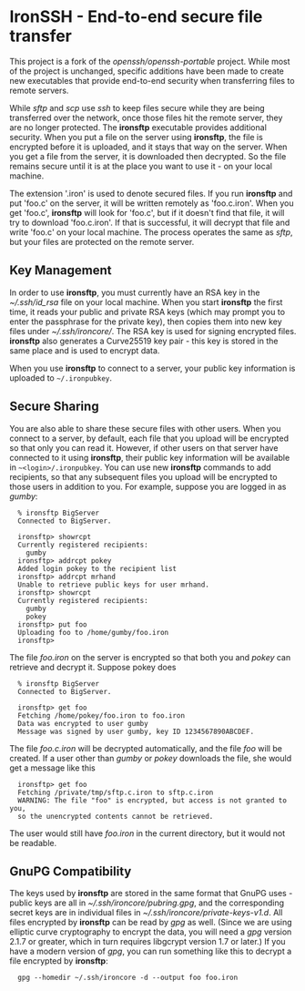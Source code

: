 # IronSSH - End-to-end secure file transfer

This project is a fork of the *openssh/openssh-portable* project. While most of the project is unchanged, specific additions have been made to create new executables that provide end-to-end security when transferring files to remote servers.

While *sftp* and *scp* use *ssh* to keep files secure while they are being transferred over the network, once those files hit the remote server, they are no longer protected. The **ironsftp** executable provides additional security. When you put a file on the server using **ironsftp**, the file is encrypted before it is uploaded, and it stays that way on the server. When you get a file from the server, it is downloaded then decrypted. So the file remains secure until it is at the place you want to use it - on your local machine.

The extension '.iron' is used to denote secured files. If you run **ironsftp** and put 'foo.c' on the server, it will be written remotely as 'foo.c.iron'. When you get 'foo.c', **ironsftp** will look for 'foo.c', but if it doesn't find that file, it will try to download 'foo.c.iron'. If that is successful, it will decrypt that file and write 'foo.c' on your local machine. The process operates the same as *sftp*, but your files are protected on the remote server.

## Key Management

In order to use **ironsftp**, you must currently have an RSA key in the *~/.ssh/id_rsa* file on your local machine. When you start **ironsftp** the first time, it reads your public and private RSA keys (which may prompt you to enter the passphrase for the private key), then copies them into new key files under *~/.ssh/ironcore/*. The RSA key is used for signing encrypted files. **ironsftp** also generates a Curve25519 key pair - this key is stored in the same place and is used to encrypt data.

When you use **ironsftp** to connect to a server, your public key information is uploaded to `~/.ironpubkey`.

## Secure Sharing

You are also able to share these secure files with other users. When you connect to a server, by default, each file that you upload will be encrypted so that only you can read it. However, if other users on that server have connected to it using **ironsftp**, their public key information will be available in `~<login>/.ironpubkey`. You can use new **ironsftp** commands to add recipients, so that any subsequent files you upload will be encrypted to those users in addition to you. For example, suppose you are logged in as *gumby*:
```
  % ironsftp BigServer
  Connected to BigServer.
  
  ironsftp> showrcpt
  Currently registered recipients:
    gumby
  ironsftp> addrcpt pokey
  Added login pokey to the recipient list
  ironsftp> addrcpt mrhand
  Unable to retrieve public keys for user mrhand.
  ironsftp> showrcpt
  Currently registered recipients:
    gumby
    pokey
  ironsftp> put foo
  Uploading foo to /home/gumby/foo.iron
  ironsftp> 
```

The file *foo.iron* on the server is encrypted so that both you and *pokey* can retrieve and decrypt it. Suppose pokey does
```
  % ironsftp BigServer
  Connected to BigServer.
  
  ironsftp> get foo
  Fetching /home/pokey/foo.iron to foo.iron
  Data was encrypted to user gumby
  Message was signed by user gumby, key ID 1234567890ABCDEF.
```

The file *foo.c.iron* will be decrypted automatically, and the file *foo* will be created. If a user other than *gumby* or *pokey* downloads the file, she would get a message like this
```
  ironsftp> get foo
  Fetching /private/tmp/sftp.c.iron to sftp.c.iron
  WARNING: The file "foo" is encrypted, but access is not granted to you,
  so the unencrypted contents cannot be retrieved.
```

The user would still have *foo.iron* in the current directory, but it would not be readable.

## GnuPG Compatibility
The keys used by **ironsftp** are stored in the same format that GnuPG uses - public keys are all in *~/.ssh/ironcore/pubring.gpg*, and the corresponding secret keys are in individual files in *~/.ssh/ironcore/private-keys-v1.d*.  All files encrypted by **ironsftp** can be read by *gpg* as well. (Since we are using elliptic curve cryptography to encrypt the data, you will need a *gpg* version 2.1.7 or greater, which in turn requires libgcrypt version 1.7 or later.) If you have a modern version of *gpg*, you can run something like this to decrypt a file encrypted by **ironsftp**:
```
  gpg --homedir ~/.ssh/ironcore -d --output foo foo.iron
```

